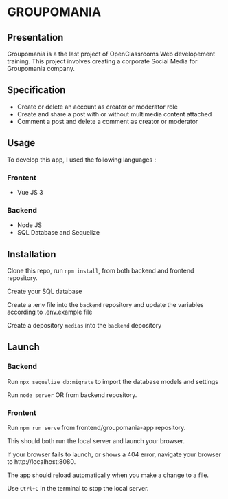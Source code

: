 # GROUPOMANIA #

## Presentation ##

Groupomania is a the last project of OpenClassrooms Web developement training. This project involves creating a corporate Social Media for Groupomania company.

## Specification ##
- Create or delete an account as creator or moderator role
- Create and share a post with or without multimedia content attached
- Comment a post and delete a comment as creator or moderator

## Usage ##
To develop this app, I used the following languages :

### Frontent ###
- Vue JS 3

### Backend ###
- Node JS
- SQL Database and Sequelize

## Installation ##

Clone this repo, run `npm install`, from both backend and frontend repository.

Create your SQL database

Create a .env file  into the `backend` repository and update the variables according to .env.example file

Create a depository `medias` into the `backend` depository


## Launch ##

### Backend ###
Run `npx sequelize db:migrate` to import the database models and settings

Run `node server`  OR from backend repository.

### Frontent ###
Run `npm run serve` from frontend/groupomania-app repository.

This should both run the local server and launch your browser.

If your browser fails to launch, or shows a 404 error, navigate your browser to http://localhost:8080.

The app should reload automatically when you make a change to a file.

Use `Ctrl+C` in the terminal to stop the local server.
